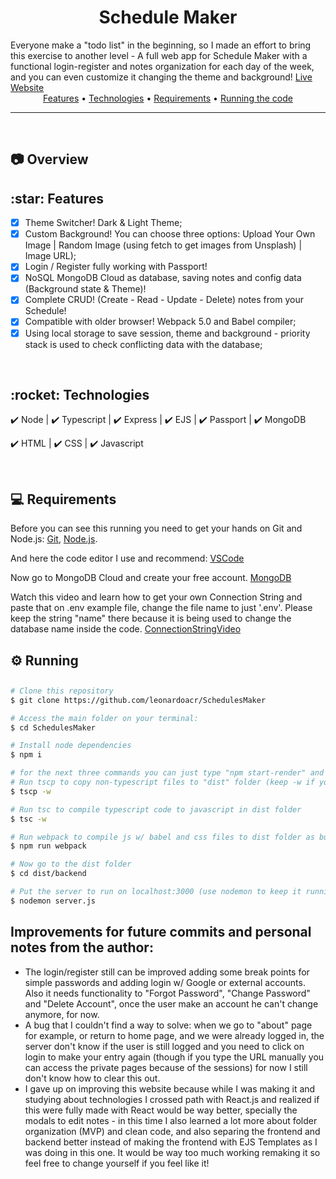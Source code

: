 <h1 align="center">Schedule Maker</h1>
Everyone make a "todo list" in the beginning, so I made an effort to bring this exercise to another level - A full web app for Schedule Maker with a functional login-register and notes organization for each day of the week, and you can even customize it changing the theme and background! <a href="https://schedules-maker.onrender.com/">Live Website</a>

<div align="center">
 <a href="#features">Features</a> •
 <a href="#technologies">Technologies</a> •
<a href="#requirements">Requirements</a> •
 <a href="#running">Running the code</a>
</div>

---

<br>

## :camera: Overview

<div id="features">
  <h2>:star: Features</h2>
</div>

- [x] Theme Switcher! Dark & Light Theme;
- [x] Custom Background! You can choose three options: Upload Your Own Image | Random Image (using fetch to get images from Unsplash) | Image URL);
- [x] Login / Register fully working with Passport!
- [x] NoSQL MongoDB Cloud as database, saving notes and config data (Background state & Theme)!
- [x] Complete CRUD! (Create - Read - Update - Delete) notes from your Schedule!
- [x] Compatible with older browser! Webpack 5.0 and Babel compiler;
- [x] Using local storage to save session, theme and background - priority stack is used to check conflicting data with the database;

<br>

<div id="technologies">
  <h2>:rocket: Technologies</h2>
</div>

✔️ Node | ✔️ Typescript | ✔️ Express | ✔️ EJS | ✔️ Passport | ✔️ MongoDB

✔️ HTML | ✔️ CSS | ✔️ Javascript

<br>

<div id="requirements">
  <h2>💻 Requirements</h2>
</div>

Before you can see this running you need to get your hands on Git and Node.js:
[Git](https://git-scm.com), [Node.js](https://nodejs.org/en/).

And here the code editor I use and recommend:
[VSCode](https://code.visualstudio.com/)

Now go to MongoDB Cloud and create your free account.
[MongoDB](https://www.mongodb.com/)

Watch this video and learn how to get your own Connection String and paste that on .env example file, change the file name to just '.env'. Please keep the string "name" there because it is being used to change the database name inside the code.
[ConnectionStringVideo](https://youtu.be/oVHQXwkdS6w)

<div id="running">
  <h2>⚙ Running</h2>
</div>

##

```bash
# Clone this repository
$ git clone https://github.com/leonardoacr/SchedulesMaker

# Access the main folder on your terminal:
$ cd SchedulesMaker

# Install node dependencies
$ npm i

# for the next three commands you can just type "npm start-render" and it will run everything at once, otherwise keep following:
# Run tscp to copy non-typescript files to "dist" folder (keep -w if you think about changing anything)
$ tscp -w

# Run tsc to compile typescript code to javascript in dist folder
$ tsc -w

# Run webpack to compile js w/ babel and css files to dist folder as bundles
$ npm run webpack

# Now go to the dist folder
$ cd dist/backend

# Put the server to run on localhost:3000 (use nodemon to keep it running or node to only run one time)
$ nodemon server.js

```

## Improvements for future commits and personal notes from the author:

- The login/register still can be improved adding some break points for simple passwords and adding login w/ Google or external accounts. Also it needs functionality to "Forgot Password", "Change Password" and "Delete Account", once the user make an account he can't change anymore, for now.
- A bug that I couldn't find a way to solve: when we go to "about" page for example, or return to home page, and we were already logged in, the server don't know if the user is still logged and you need to click on login to make your entry again (though if you type the URL manually you can access the private pages because of the sessions) for now I still don't know how to clear this out.
- I gave up on improving this website because while I was making it and studying about technologies I crossed path with React.js and realized if this were fully made with React would be way better, specially the modals to edit notes - in this time I also learned a lot more about folder organization (MVP) and clean code, and also separing the frontend and backend better instead of making the frontend with EJS Templates as I was doing in this one. It would be way too much working remaking it so feel free to change yourself if you feel like it!
